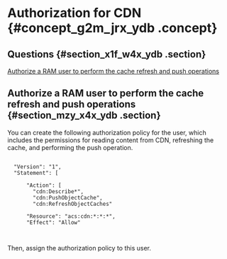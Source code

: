 # Authorization for CDN {#concept_g2m_jrx_ydb .concept}

## Questions {#section_x1f_w4x_ydb .section}

[Authorize a RAM user to perform the cache refresh and push operations](#section_mzy_x4x_ydb)

## Authorize a RAM user to perform the cache refresh and push operations {#section_mzy_x4x_ydb .section}

You can create the following authorization policy for the user, which includes the permissions for reading content from CDN, refreshing the cache, and performing the push operation.

```

  "Version": "1",
  "Statement": [
    
      "Action": [
        "cdn:Describe*",
        "cdn:PushObjectCache",
        "cdn:RefreshObjectCaches"
      
      "Resource": "acs:cdn:*:*:*",
      "Effect": "Allow"
    
  

```

Then, assign the authorization policy to this user.

